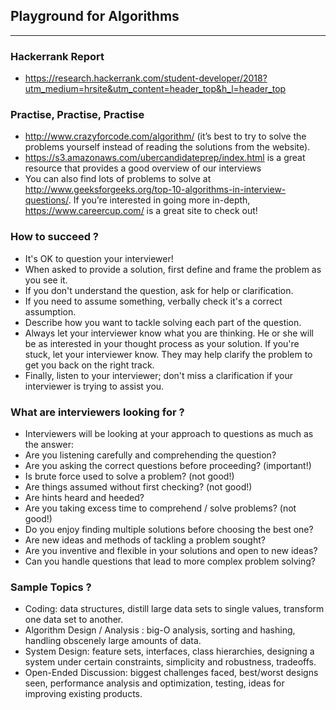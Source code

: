 ## Playground for Algorithms 
<hr>

### Hackerrank Report
- https://research.hackerrank.com/student-developer/2018?utm_medium=hrsite&utm_content=header_top&h_l=header_top

### Practise, Practise, Practise
- http://www.crazyforcode.com/algorithm/ (it’s best to try to solve the problems yourself instead of reading the solutions from the website). 
- https://s3.amazonaws.com/ubercandidateprep/index.html is a great resource that provides a good overview of our interviews 
- You can also find lots of problems to solve at http://www.geeksforgeeks.org/top-10-algorithms-in-interview-questions/. 
If you’re interested in going more in-depth, https://www.careercup.com/ is a great site to check out! 

### How to succeed ?

- It's OK to question your interviewer!
- When asked to provide a solution, first define and frame the problem as you see it.
- If you don't understand the question, ask for help or clarification.
- If you need to assume something, verbally check it's a correct assumption.
- Describe how you want to tackle solving each part of the question.
- Always let your interviewer know what you are thinking. He or she will be as interested in your thought process as your solution. If you're stuck, let your interviewer know. They may help clarify the problem to get you back on the right track.
- Finally, listen to your interviewer; don't miss a clarification if your interviewer is trying to assist you.

### What are interviewers looking for ?

- Interviewers will be looking at your approach to questions as much as the answer:
- Are you listening carefully and comprehending the question?
- Are you asking the correct questions before proceeding? (important!)
- Is brute force used to solve a problem? (not good!)
- Are things assumed without first checking? (not good!)
- Are hints heard and heeded?
- Are you taking excess time to comprehend / solve problems? (not good!)
- Do you enjoy finding multiple solutions before choosing the best one?
- Are new ideas and methods of tackling a problem sought?
- Are you inventive and flexible in your solutions and open to new ideas?
- Can you handle questions that lead to more complex problem solving?

### Sample Topics ?

- Coding: data structures, distill large data sets to single values, transform one data set to another.
- Algorithm Design / Analysis : big-O analysis, sorting and hashing, handling obscenely large amounts of data.
- System Design: feature sets, interfaces, class hierarchies, designing a system under certain constraints, simplicity and robustness, tradeoffs.
- Open-Ended Discussion: biggest challenges faced, best/worst designs seen, performance analysis and optimization, testing, ideas for improving existing products.
